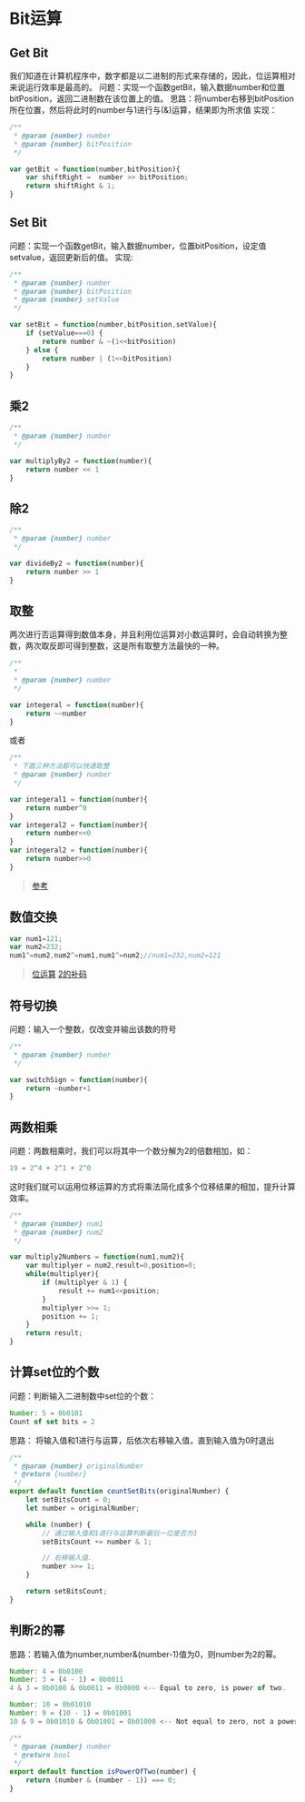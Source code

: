 # Bit运算

## Get Bit

我们知道在计算机程序中，数字都是以二进制的形式来存储的，因此，位运算相对来说运行效率是最高的。
问题：实现一个函数getBit，输入数据number和位置bitPosition，返回二进制数在该位置上的值。
思路：将number右移到bitPosition所在位置，然后将此时的number与1进行与(&)运算，结果即为所求值
实现：

```js
/**
 * @param {number} number 
 * @param {number} bitPosition 
 */

var getBit = function(number,bitPosition){
    var shiftRight =  number >> bitPosition;
    return shiftRight & 1;
}
```

## Set Bit

问题：实现一个函数getBit，输入数据number，位置bitPosition，设定值setvalue，返回更新后的值。
实现:

```js
/**
 * @param {number} number 
 * @param {number} bitPosition 
 * @param {number} setValue 
 */

var setBit = function(number,bitPosition,setValue){
    if (setValue===0) {
        return number & ~(1<<bitPosition)
    } else {
        return number | (1<<bitPosition)
    }
}
```

## 乘2

```js
/**
 * @param {number} number 
 */

var multiplyBy2 = function(number){
    return number << 1
}
```

## 除2

```js
/**
 * @param {number} number 
 */

var divideBy2 = function(number){
    return number >> 1
}
```

## 取整

两次进行否运算得到数值本身，并且利用位运算对小数运算时，会自动转换为整数，两次取反即可得到整数，这是所有取整方法最快的一种。

```js
/**
 * 
 * @param {number} number 
 */

var integeral = function(number){
    return ~~number
}
```

或者

```js
/**
 * 下面三种方法都可以快速取整
 * @param {number} number 
 */

var integeral1 = function(number){
    return number^0
}
var integeral2 = function(number){
    return number<<0
}
var integeral2 = function(number){
    return number>>0
}
```

> [参考](https://www.jianshu.com/p/53ad79b0b6ee)

## 数值交换

```js
var num1=121;
var num2=232;
num1^=num2,num2^=num1,num1^=num2;//num1=232,num2=121
```

> [位运算](https://www.jianshu.com/p/53ad79b0b6ee)
> [2的补码](http://www.ruanyifeng.com/blog/2009/08/twos_complement.html)

## 符号切换

问题：输入一个整数，仅改变并输出该数的符号

```js
/**
 * @param {number} number 
 */

var switchSign = function(number){
    return ~number+1
}
```

## 两数相乘

问题：两数相乘时，我们可以将其中一个数分解为2的倍数相加，如：

```js
19 = 2^4 + 2^1 + 2^0
```

这时我们就可以运用位移运算的方式将乘法简化成多个位移结果的相加，提升计算效率。

```js
/**
 * @param {number} num1 
 * @param {number} num2
 */

var multiply2Numbers = function(num1,num2){
    var multiplyer = num2,result=0,position=0;
    while(multiplyer){
        if (multiplyer & 1) {
            result += num1<<position;
        }
        multiplyer >>= 1;
        position += 1;
    }
    return result;
}
```

## 计算set位的个数

问题：判断输入二进制数中set位的个数：

```js
Number: 5 = 0b0101
Count of set bits = 2
```

思路： 将输入值和1进行与运算，后依次右移输入值，直到输入值为0时退出

```js
/**
 * @param {number} originalNumber
 * @return {number}
 */
export default function countSetBits(originalNumber) {
    let setBitsCount = 0;
    let number = originalNumber;

    while (number) {
        // 通过输入值和1进行与运算判断最后一位是否为1
        setBitsCount += number & 1;

        // 右移输入值.
        number >>= 1;
    }

    return setBitsCount;
}
```

## 判断2的幂

思路：若输入值为number,number&(number-1)值为0，则number为2的幂。

```js
Number: 4 = 0b0100
Number: 3 = (4 - 1) = 0b0011
4 & 3 = 0b0100 & 0b0011 = 0b0000 <-- Equal to zero, is power of two.

Number: 10 = 0b01010
Number: 9 = (10 - 1) = 0b01001
10 & 9 = 0b01010 & 0b01001 = 0b01000 <-- Not equal to zero, not a power of two.
```

```js
/**
 * @param {number} number
 * @return bool
 */
export default function isPowerOfTwo(number) {
    return (number & (number - 1)) === 0;
}
```
